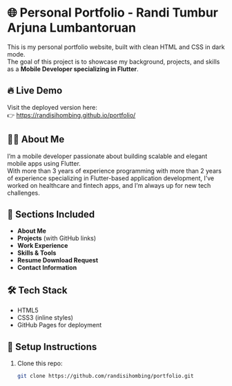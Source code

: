 # 🌐 Personal Portfolio - Randi Tumbur Arjuna Lumbantoruan

This is my personal portfolio website, built with clean HTML and CSS in dark mode.  
The goal of this project is to showcase my background, projects, and skills as a **Mobile Developer specializing in Flutter**.

## 🔥 Live Demo
Visit the deployed version here:  
👉 https://randisihombing.github.io/portfolio/


## 🧑‍💻 About Me
I’m a mobile developer passionate about building scalable and elegant mobile apps using Flutter.  
With more than 3 years of experience programming with more than 2 years of experience specializing in Flutter-based
application development, I’ve worked on healthcare and fintech apps, and I’m always up for new tech challenges.

## 📁 Sections Included
- **About Me**
- **Projects** (with GitHub links)
- **Work Experience**
- **Skills & Tools**
- **Resume Download Request**
- **Contact Information**

## 🛠️ Tech Stack
- HTML5
- CSS3 (inline styles)
- GitHub Pages for deployment

## 🚀 Setup Instructions
1. Clone this repo:
   ```bash
   git clone https://github.com/randisihombing/portfolio.git
